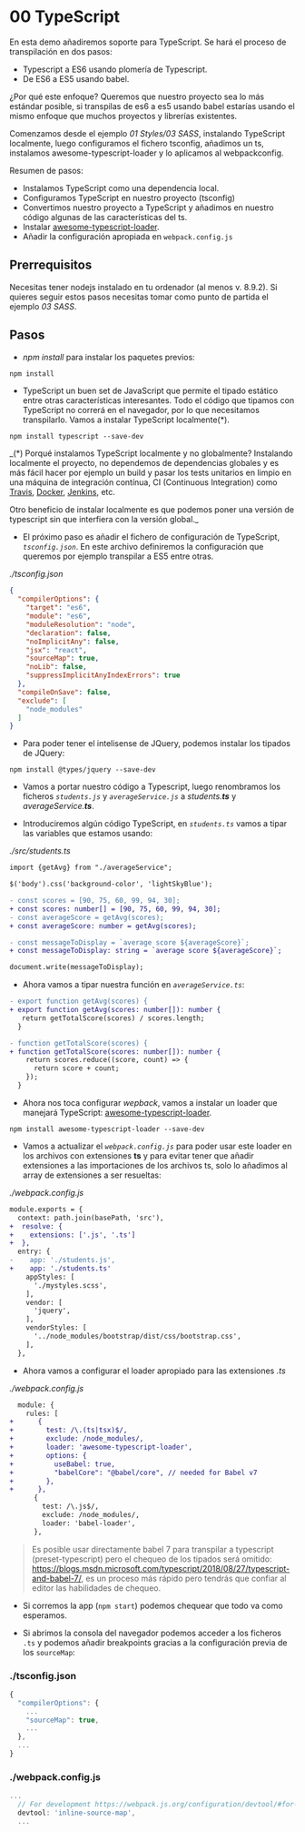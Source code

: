 # 00 TypeScript

En esta demo añadiremos soporte para TypeScript. 
Se hará el proceso de transpilación en dos pasos:
  - Typescript a ES6 usando plomería de Typescript.
  - De ES6 a ES5 usando babel.

¿Por qué este enfoque? 
Queremos que nuestro proyecto sea lo más estándar posible, si transpilas de es6 a es5
usando babel estarías usando el mismo enfoque que muchos proyectos y librerías existentes.

Comenzamos desde el ejemplo  _01 Styles/03 SASS_, instalando TypeScript localmente,
luego configuramos el fichero tsconfig, añadimos un ts, instalamos awesome-typescript-loader y lo 
aplicamos al webpackconfig.

Resumen de pasos: 
 - Instalamos TypeScript como una dependencia local.
 - Configuramos TypeScript en nuestro proyecto (tsconfig)
 - Convertimos nuestro proyecto a TypeScript y añadimos en nuestro código  algunas de las características
 del ts.
 - Instalar [awesome-typescript-loader](https://github.com/s-panferov/awesome-typescript-loader).
 - Añadir la configuración apropiada en `webpack.config.js`

## Prerrequisitos

Necesitas tener nodejs instalado en tu ordenador (al menos v. 8.9.2). 
Si quieres seguir estos pasos necesitas tomar como punto de partida el ejemplo _03 SASS_.

## Pasos

- _npm install_ para instalar los paquetes previos:

```bash
npm install
```

- TypeScript un buen set de JavaScript que permite el tipado estático entre otras características interesantes. Todo el código que tipamos con TypeScript no correrá en el navegador, por lo que necesitamos transpilarlo. Vamos a instalar TypeScript localmente(\*).

```
npm install typescript --save-dev
```

_(*) Porqué instalamos TypeScript localmente y no globalmente? Instalando localmente el proyecto, no dependemos de dependencias globales y es más fácil hacer por ejemplo un build y pasar los tests unitarios en limpio en
una máquina de integración contínua, CI (Continuous Integration) como [Travis](https://travis-ci.org/), [Docker](https://www.docker.com/), [Jenkins](https://jenkins.io/), etc.

Otro beneficio de instalar localmente es que podemos poner una versión de typescript sin que interfiera con la versión global._

- El próximo paso es añadir el fichero de configuración de TypeScript, *`tsconfig.json`*.
En este archivo definiremos la configuración que queremos por ejemplo transpilar a ES5 entre otras.

_./tsconfig.json_

```json
{
  "compilerOptions": {
    "target": "es6",
    "module": "es6",
    "moduleResolution": "node",
    "declaration": false,
    "noImplicitAny": false,
    "jsx": "react",
    "sourceMap": true,
    "noLib": false,
    "suppressImplicitAnyIndexErrors": true
  },
  "compileOnSave": false,
  "exclude": [
    "node_modules"
  ]
}
```

- Para poder tener  el intelisense de JQuery, podemos instalar los tipados de  JQuery:

```
npm install @types/jquery --save-dev
```

- Vamos a portar nuestro código a Typescript, luego renombramos los ficheros *`students.js`* y *`averageService.js`* a _students.**ts**_ y _averageService.**ts**_.


- Introduciremos algún código TypeScript, en *`students.ts`* vamos a tipar las variables
que estamos usando:

_./src/students.ts_
```diff
import {getAvg} from "./averageService";

$('body').css('background-color', 'lightSkyBlue');

- const scores = [90, 75, 60, 99, 94, 30];
+ const scores: number[] = [90, 75, 60, 99, 94, 30];
- const averageScore = getAvg(scores);
+ const averageScore: number = getAvg(scores);

- const messageToDisplay = `average score ${averageScore}`;
+ const messageToDisplay: string = `average score ${averageScore}`;

document.write(messageToDisplay);
```

- Ahora vamos a tipar nuestra función en *`averageService.ts`*:

```diff
- export function getAvg(scores) {
+ export function getAvg(scores: number[]): number {
   return getTotalScore(scores) / scores.length;
  }

- function getTotalScore(scores) {
+ function getTotalScore(scores: number[]): number {
    return scores.reduce((score, count) => {
      return score + count;
    });
  }
```

- Ahora nos toca configurar *wepback*, vamos a instalar un loader que manejará TypeScript: [awesome-typescript-loader](https://github.com/s-panferov/awesome-typescript-loader).

```
npm install awesome-typescript-loader --save-dev
```

- Vamos a actualizar el *`webpack.config.js`* para poder usar este loader en los archivos con extensiones **ts** y para evitar tener que añadir extensiones a las importaciones de los archivos ts, solo lo añadimos 
 al array de extensiones a ser resueltas:

_./webpack.config.js_
```diff
module.exports = {
  context: path.join(basePath, 'src'),
+  resolve: {
+    extensions: ['.js', '.ts']
+  },  
  entry: {
-    app: './students.js',
+    app: './students.ts'
    appStyles: [
      './mystyles.scss',
    ],
    vendor: [
      'jquery',
    ],
    vendorStyles: [
      '../node_modules/bootstrap/dist/css/bootstrap.css',
    ],
  },
```

- Ahora vamos a configurar el loader apropiado para las extensiones _.ts_ 

_./webpack.config.js_
```diff
  module: {
    rules: [
+      {
+        test: /\.(ts|tsx)$/,
+        exclude: /node_modules/,
+        loader: 'awesome-typescript-loader',
+        options: {
+          useBabel: true,
+          "babelCore": "@babel/core", // needed for Babel v7
+        },
+      },
      {
        test: /\.js$/,
        exclude: /node_modules/,
        loader: 'babel-loader',
      },
```

> Es posible usar directamente babel 7 para transpilar a typescript (preset-typescript) pero el chequeo de los tipados será omitido:
https://blogs.msdn.microsoft.com/typescript/2018/08/27/typescript-and-babel-7/, es un proceso más rápido pero tendrás que confiar al editor las habilidades de chequeo.

- Si corremos la app (`npm start`) podemos chequear que todo va como esperamos.

- Si abrimos la consola del navegador podemos acceder a los ficheros `.ts` y podemos añadir breakpoints gracias
a la configuración previa de los `sourceMap`:

### ./tsconfig.json
```javascript
{
  "compilerOptions": {
    ...
    "sourceMap": true,
    ...
  },
  ...
}

```

### ./webpack.config.js
```javascript
...
  // For development https://webpack.js.org/configuration/devtool/#for-development
  devtool: 'inline-source-map',
  ...

```